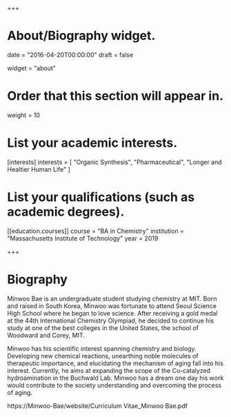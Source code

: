 +++
# About/Biography widget.

date = "2016-04-20T00:00:00"
draft = false

widget = "about"

# Order that this section will appear in.
weight = 10

# List your academic interests.
[interests]
  interests = [
    "Organic Synthesis",
    "Pharmaceutical",
    "Longer and Healtier Human Life"
  ]

# List your qualifications (such as academic degrees).
[[education.courses]]
  course = "BA in Chemistry"
  institution = "Massachusetts Institute of Technology"
  year = 2019

+++

# Biography

Minwoo Bae is an undergraduate student studying chemistry at MIT. Born and raised in South Korea, Minwoo was fortunate to attend Seoul Science High School where he began to love science. After receiving a gold medal at the 44th International Chemistry Olympiad, he decided to continue his study at one of the best colleges in the United States, the school of Woodward and Corey, MIT.

Minwoo has his scientific interest spanning chemistry and biology. Developing new chemical reactions, unearthing noble molecules of therapeutic importance, and elucidating the mechanism of aging fall into his interest. Currently, he aims at expanding the scope of the Cu-catalyzed hydroamination in the Buchwald Lab. Minwoo has a dream one day his work would contribute to the society understanding and overcoming the process of aging.

https://Minwoo-Bae/website/Curriculum Vitae_Minwoo Bae.pdf

